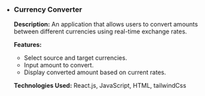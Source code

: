 <ul>
            <li>
                <h3>Currency Converter</h3>
                <p><strong>Description:</strong> An application that allows users to convert amounts between different currencies using real-time exchange rates.</p>
                <p><strong>Features:</strong></p>
                <ul>
                    <li>Select source and target currencies.</li>
                    <li>Input amount to convert.</li>
                    <li>Display converted amount based on current rates.</li>
                </ul>
                <p><strong>Technologies Used:</strong> React.js, JavaScript, HTML, tailwindCss</p>
            </li>
        </ul>
